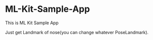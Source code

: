 # ML-Kit-Sample-App
This is ML Kit Sample App

Just get Landmark of nose(you can change whatever PoseLandmark).
